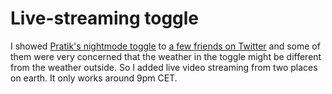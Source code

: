 #  Live-streaming toggle

I showed [Pratik's nightmode toggle](https://github.com/pratikg29/LightDarkMode-ToggleStyle) to [a few friends on Twitter](https://twitter.com/mortenjust/status/1609982359515938818) and some of them were very concerned that the weather in the toggle might be different from the weather outside. So I added live video streaming from two places on earth. It only works around 9pm CET.

